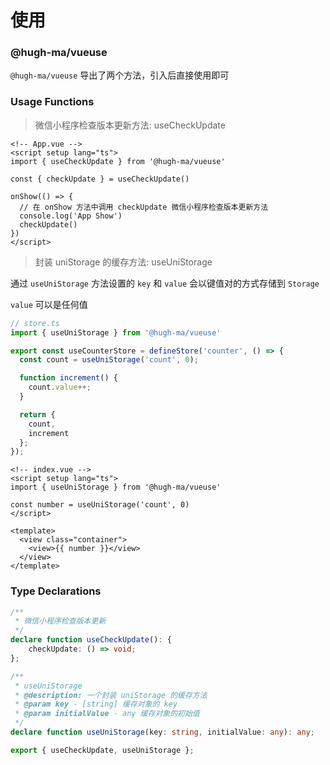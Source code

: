 # 使用

### @hugh-ma/vueuse
`@hugh-ma/vueuse` 导出了两个方法，引入后直接使用即可

### Usage Functions
> 微信小程序检查版本更新方法: useCheckUpdate
~~~vue
<!-- App.vue -->
<script setup lang="ts">
import { useCheckUpdate } from '@hugh-ma/vueuse'

const { checkUpdate } = useCheckUpdate()

onShow(() => {
  // 在 onShow 方法中调用 checkUpdate 微信小程序检查版本更新方法
  console.log('App Show')
  checkUpdate()
})
</script>
~~~

> 封装 uniStorage 的缓存方法: useUniStorage

通过 `useUniStorage` 方法设置的 `key` 和 `value` 会以键值对的方式存储到 `Storage`

`value` 可以是任何值
~~~typescript
// store.ts
import { useUniStorage } from '@hugh-ma/vueuse'

export const useCounterStore = defineStore('counter', () => {
  const count = useUniStorage('count', 0);

  function increment() {
    count.value++;
  }

  return {
    count,
    increment
  };
});
~~~

~~~ vue
<!-- index.vue -->
<script setup lang="ts">
import { useUniStorage } from '@hugh-ma/vueuse'

const number = useUniStorage('count', 0)
</script>

<template>
  <view class="container">
    <view>{{ number }}</view>
  </view>
</template>
~~~

### Type Declarations
~~~typescript
/**
 * 微信小程序检查版本更新
 */
declare function useCheckUpdate(): {
    checkUpdate: () => void;
};

/**
 * useUniStorage
 * @description: 一个封装 uniStorage 的缓存方法
 * @param key - [string] 缓存对象的 key
 * @param initialValue - any 缓存对象的初始值
 */
declare function useUniStorage(key: string, initialValue: any): any;

export { useCheckUpdate, useUniStorage };
~~~